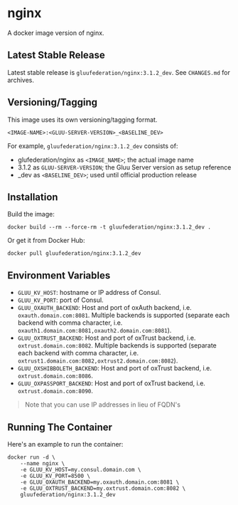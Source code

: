 # nginx

A docker image version of nginx.

## Latest Stable Release

Latest stable release is `gluufederation/nginx:3.1.2_dev`. See `CHANGES.md` for archives.

## Versioning/Tagging

This image uses its own versioning/tagging format.

    <IMAGE-NAME>:<GLUU-SERVER-VERSION>_<BASELINE_DEV>

For example, `gluufederation/nginx:3.1.2_dev` consists of:

- glufederation/nginx as `<IMAGE_NAME>`; the actual image name
- 3.1.2 as `GLUU-SERVER-VERSION`; the Gluu Server version as setup reference
- \_dev as `<BASELINE_DEV>`; used until official production release

## Installation

Build the image:

```
docker build --rm --force-rm -t gluufederation/nginx:3.1.2_dev .
```

Or get it from Docker Hub:

```
docker pull gluufederation/nginx:3.1.2_dev
```

## Environment Variables

- `GLUU_KV_HOST`: hostname or IP address of Consul.
- `GLUU_KV_PORT`: port of Consul.
- `GLUU_OXAUTH_BACKEND`: Host and port of oxAuth backend, i.e. `oxauth.domain.com:8081`. Multiple backends is supported (separate each backend with comma character, i.e. `oxauth1.domain.com:8081,oxauth2.domain.com:8081`).
- `GLUU_OXTRUST_BACKEND`: Host and port of oxTrust backend, i.e. `oxtrust.domain.com:8082`. Multiple backends is supported (separate each backend with comma character, i.e. `oxtrust1.domain.com:8082,oxtrust2.domain.com:8082`).
- `GLUU_OXSHIBBOLETH_BACKEND`: Host and port of oxTrust backend, i.e. `oxtrust.domain.com:8086`.
- `GLUU_OXPASSPORT_BACKEND`: Host and port of oxTrust backend, i.e. `oxtrust.domain.com:8090`.

> Note that you can use IP addresses in lieu of FQDN's

## Running The Container

Here's an example to run the container:

```
docker run -d \
    --name nginx \
    -e GLUU_KV_HOST=my.consul.domain.com \
    -e GLUU_KV_PORT=8500 \
    -e GLUU_OXAUTH_BACKEND=my.oxauth.domain.com:8081 \
    -e GLUU_OXTRUST_BACKEND=my.oxtrust.domain.com:8082 \
    gluufederation/nginx:3.1.2_dev
```
